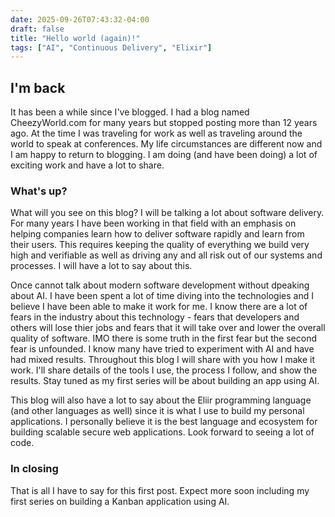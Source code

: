 ```yaml
---
date: 2025-09-26T07:43:32-04:00
draft: false
title: "Hello world (again)!"
tags: ["AI", "Continuous Delivery", "Elixir"]
---
```


## I'm back

It has been a while since I've blogged. I had a blog named CheezyWorld.com
for many years but stopped posting more than 12 years ago. At the time I was traveling for work as well as traveling around the world to speak at conferences. My life circumstances are different now and I am happy to return to blogging. I am doing (and have been doing) a lot of exciting work and have a lot to share.

### What's up?

What will you see on this blog? I will be talking a lot about software delivery. For many years I have been working in that field with an emphasis on helping companies learn how to deliver software rapidly and learn from their users. This requires keeping the quality of everything we build very high and verifiable as well as driving any and all risk out of our systems and processes. I will have a lot to say about this.

Once cannot talk about modern software development without dpeaking about AI. I have been spent a lot of time diving into the technologies and I believe I have been able to make it work for me. I know there are a lot of fears in the industry about this technology - fears that developers and others will lose thier jobs and fears that it will take over and lower the overall quality of software. IMO there is some truth in the first fear but the second fear is unfounded. I know many have tried to experiment with AI and have had mixed results. Throughout this blog I will share with you how I make it work. I'll share details of the tools I use, the process I follow, and show the results. Stay tuned as my first series will be about building an app using AI.

This blog will also have a lot to say about the Eliir programming language (and other languages as well) since it is what I use to build my personal applications. I personally believe it is the best language and ecosystem for building scalable secure web applications. Look forward to seeing a lot of code.

### In closing

That is all I have to say for this first post. Expect more soon including my first series on building a Kanban application using AI.